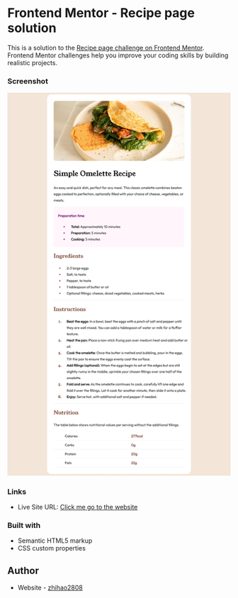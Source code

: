 # Frontend Mentor - Recipe page solution

This is a solution to the [Recipe page challenge on Frontend Mentor](https://www.frontendmentor.io/challenges/recipe-page-KiTsR8QQKm). Frontend Mentor challenges help you improve your coding skills by building realistic projects. 

### Screenshot

![Design preview for the Recipe page coding challenge](./design/desktop_preview.jpg)

### Links

- Live Site URL: [Click me go to the website](https://zhihao2808.github.io/Recipe_practice/)

### Built with

- Semantic HTML5 markup
- CSS custom properties

## Author

- Website - [zhihao2808](https://www.your-site.com)
